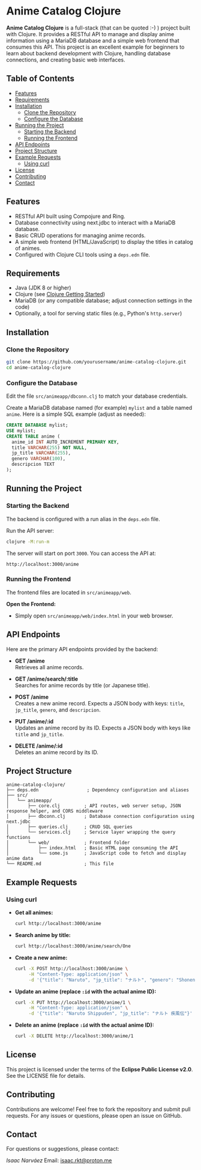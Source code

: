 # Anime Catalog Clojure

**Anime Catalog Clojure** is a full-stack (that can be quoted :-) ) project built with Clojure. It provides a RESTful API to manage and display anime information using a MariaDB database and a simple web frontend that consumes this API. This project is an excellent example for beginners to learn about backend development with Clojure, handling database connections, and creating basic web interfaces.

## Table of Contents

- [Features](#features)
- [Requirements](#requirements)
- [Installation](#installation)
  - [Clone the Repository](#clone-the-repository)
  - [Configure the Database](#configure-the-database)
- [Running the Project](#running-the-project)
  - [Starting the Backend](#starting-the-backend)
  - [Running the Frontend](#running-the-frontend)
- [API Endpoints](#api-endpoints)
- [Project Structure](#project-structure)
- [Example Requests](#example-requests)
  - [Using curl](#using-curl)
- [License](#license)
- [Contributing](#contributing)
- [Contact](#contact)

## Features

- RESTful API built using Compojure and Ring.
- Database connectivity using next.jdbc to interact with a MariaDB database.
- Basic CRUD operations for managing anime records.
- A simple web frontend (HTML/JavaScript) to display the titles in catalog of animes.
- Configured with Clojure CLI tools using a `deps.edn` file.

## Requirements

- Java (JDK 8 or higher)
- Clojure (see [Clojure Getting Started](https://clojure.org/guides/getting_started))
- MariaDB (or any compatible database; adjust connection settings in the code)
- Optionally, a tool for serving static files (e.g., Python's `http.server`)

## Installation

### Clone the Repository

```bash
git clone https://github.com/yourusername/anime-catalog-clojure.git
cd anime-catalog-clojure
```

### Configure the Database

Edit the file `src/animeapp/dbconn.clj` to match your database credentials.

Create a MariaDB database named (for example) `mylist` and a table named `anime`. Here is a simple SQL example (adjust as needed):

```sql
CREATE DATABASE mylist;
USE mylist;
CREATE TABLE anime (
  anime_id INT AUTO_INCREMENT PRIMARY KEY,
  title VARCHAR(255) NOT NULL,
  jp_title VARCHAR(255),
  genero VARCHAR(100),
  descripcion TEXT
);
```

## Running the Project

### Starting the Backend

The backend is configured with a run alias in the `deps.edn` file.

Run the API server:

```bash
clojure -M:run-m
```

The server will start on port `3000`. You can access the API at:

```
http://localhost:3000/anime
```

### Running the Frontend

The frontend files are located in `src/animeapp/web`.

**Open the Frontend:**

- Simply open `src/animeapp/web/index.html` in your web browser.

## API Endpoints

Here are the primary API endpoints provided by the backend:

- **GET /anime**  
  Retrieves all anime records.

- **GET /anime/search/:title**  
  Searches for anime records by title (or Japanese title).

- **POST /anime**  
  Creates a new anime record. Expects a JSON body with keys: `title`, `jp_title`, `genero`, and `descripcion`.

- **PUT /anime/:id**  
  Updates an anime record by its ID. Expects a JSON body with keys like `title` and `jp_title`.

- **DELETE /anime/:id**  
  Deletes an anime record by its ID.

## Project Structure

```
anime-catalog-clojure/
├── deps.edn                  ; Dependency configuration and aliases
├── src/
│   └── animeapp/
│       ├── core.clj         ; API routes, web server setup, JSON response helper, and CORS middleware
│       ├── dbconn.clj       ; Database connection configuration using next.jdbc
│       ├── queries.clj      ; CRUD SQL queries
│       └── services.clj     ; Service layer wrapping the query functions
│       └── web/             ; Frontend folder
│           ├── index.html   ; Basic HTML page consuming the API
│           └── some.js      ; JavaScript code to fetch and display anime data
└── README.md                ; This file
```

## Example Requests

### Using curl

- **Get all animes:**

  ```bash
  curl http://localhost:3000/anime
  ```

- **Search anime by title:**

  ```bash
  curl http://localhost:3000/anime/search/One
  ```

- **Create a new anime:**

  ```bash
  curl -X POST http://localhost:3000/anime \
       -H "Content-Type: application/json" \
       -d '{"title": "Naruto", "jp_title": "ナルト", "genero": "Shonen", "descripcion": "A popular anime series."}'
  ```

- **Update an anime (replace `:id` with the actual anime ID):**

  ```bash
  curl -X PUT http://localhost:3000/anime/1 \
       -H "Content-Type: application/json" \
       -d '{"title": "Naruto Shippuden", "jp_title": "ナルト 疾風伝"}'
  ```

- **Delete an anime (replace `:id` with the actual anime ID):**

  ```bash
  curl -X DELETE http://localhost:3000/anime/1
  ```

## License

This project is licensed under the terms of the **Eclipse Public License v2.0**. See the LICENSE file for details.

## Contributing

Contributions are welcome! Feel free to fork the repository and submit pull requests. For any issues or questions, please open an issue on GitHub.

## Contact

For questions or suggestions, please contact:

*Isaac Narváez*
Email: [isaac.rkt@proton.me](mailto:isaac.rkt@proton.me)
